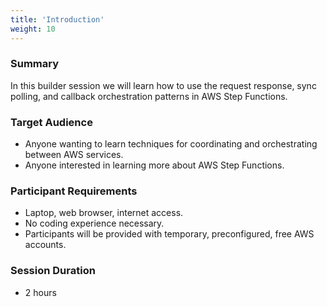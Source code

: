 ```yaml
---
title: 'Introduction'
weight: 10
---
```


### Summary

In this builder session we will learn how to use the request response, sync polling, and callback orchestration patterns in AWS Step Functions.

### Target Audience

- Anyone wanting to learn techniques for coordinating and orchestrating between AWS services.
- Anyone interested in learning more about AWS Step Functions.

### Participant Requirements

- Laptop, web browser, internet access.
- No coding experience necessary.
- Participants will be provided with temporary, preconfigured, free AWS accounts.

### Session Duration

- 2 hours

